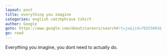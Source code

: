 ```yaml
---
layout: post
title: everything you imagine
categories: english catchphrase tshirt
author: Google
goto: https://www.google.com/about/careers/search#!t=jo&jid=70255001&
go: read
---
```

Everything you imagine, you dont need to actually do.
